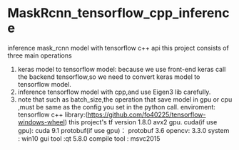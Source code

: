 # MaskRcnn_tensorflow_cpp_inference
inference mask_rcnn model with tensorflow c++ api
this project  consists of three main operations
  1. keras model to tensorflow model: because we use front-end keras call the backend tensorflow,so we need to convert keras model to 
    tensorflow model.
  2. inference tensorflow  model with cpp,and  use Eigen3 lib carefully.
  3. note that such as  batch_size,the operation that save model in  gpu or cpu ,must be same as the config you set in the python call.
enviroment:
  tensorflow c++ library:(https://github.com/fo40225/tensorflow-windows-wheel)  this project's tf version 1.8.0 avx2 gpu.
  cuda(if use gpu): cuda 9.1
  protobuf(if use gpu)： protobuf 3.6
  opencv: 3.3.0
  system : win10
  gui tool :qt 5.8.0
  compile tool : msvc2015
  

